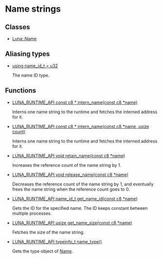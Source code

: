 # Name strings
## Classes
* [Luna::Name](class_luna_1_1_name.md)
## Aliasing types
* [using name_id_t =  u32](group___runtime_name_1ga025e1affb824b441b7da6b1ad7bb14ca.md)

    The name ID type. 

## Functions
* [LUNA_RUNTIME_API const c8 * intern_name(const c8 *name)](group___runtime_name_1gaa261ca6305ee4dee587492a004d6f9ee.md)

    Interns one name string to the runtime and fetches the interned address for it. 

* [LUNA_RUNTIME_API const c8 * intern_name(const c8 *name, usize count)](group___runtime_name_1ga8934afb8e4b840f7082726a1524428b9.md)

    Interns one name string to the runtime and fetches the interned address for it. 

* [LUNA_RUNTIME_API void retain_name(const c8 *name)](group___runtime_name_1ga7ad9785f8cb93e89864efc9507be5d0c.md)

    Increases the reference count of the name string by 1. 

* [LUNA_RUNTIME_API void release_name(const c8 *name)](group___runtime_name_1ga5556ed51beb79868d1c0f036ea3aa04d.md)

    Decreases the reference count of the name string by 1, and eventually frees the name string when the reference count goes to 0. 

* [LUNA_RUNTIME_API name_id_t get_name_id(const c8 *name)](group___runtime_name_1ga90645b965adcbec040490dcc08e617aa.md)

    Gets the ID for the specified name. The ID keeps constant between multiple processes. 

* [LUNA_RUNTIME_API usize get_name_size(const c8 *name)](group___runtime_name_1ga139e86dc82b131fa81bc73a33087cab8.md)

    Fetches the size of the name string. 

* [LUNA_RUNTIME_API typeinfo_t name_type()](group___runtime_name_1gafbf11b1c0e70c85b09db99aa4f786933.md)

    Gets the type object of [Name](class_luna_1_1_name.md). 

